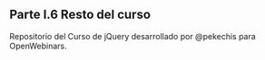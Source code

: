 ## Parte I.6 Resto del curso

Repositorio del Curso de jQuery desarrollado por @pekechis para OpenWebinars.
